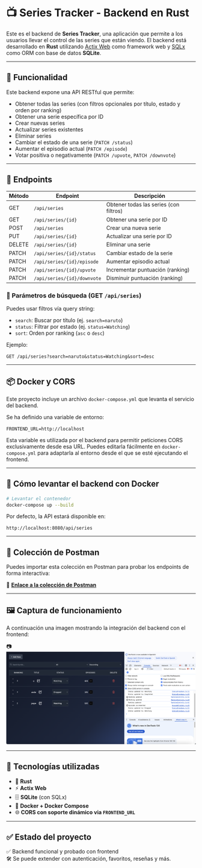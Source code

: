 # 📺 Series Tracker - Backend en Rust

Este es el backend de **Series Tracker**, una aplicación que permite a los usuarios llevar el control de las series que están viendo. El backend está desarrollado en **Rust** utilizando [Actix Web](https://actix.rs/) como framework web y [SQLx](https://github.com/launchbadge/sqlx) como ORM con base de datos **SQLite**.

---

## 🔧 Funcionalidad

Este backend expone una API RESTful que permite:

- Obtener todas las series (con filtros opcionales por título, estado y orden por ranking)
- Obtener una serie específica por ID
- Crear nuevas series
- Actualizar series existentes
- Eliminar series
- Cambiar el estado de una serie (`PATCH /status`)
- Aumentar el episodio actual (`PATCH /episode`)
- Votar positiva o negativamente (`PATCH /upvote`, `PATCH /downvote`)

---

## 📄 Endpoints

| Método | Endpoint                         | Descripción                             |
|--------|----------------------------------|-----------------------------------------|
| GET    | `/api/series`                    | Obtener todas las series (con filtros)  |
| GET    | `/api/series/{id}`               | Obtener una serie por ID                |
| POST   | `/api/series`                    | Crear una nueva serie                   |
| PUT    | `/api/series/{id}`               | Actualizar una serie por ID             |
| DELETE | `/api/series/{id}`               | Eliminar una serie                      |
| PATCH  | `/api/series/{id}/status`        | Cambiar estado de la serie              |
| PATCH  | `/api/series/{id}/episode`       | Aumentar episodio actual                |
| PATCH  | `/api/series/{id}/upvote`        | Incrementar puntuación (ranking)        |
| PATCH  | `/api/series/{id}/downvote`      | Disminuir puntuación (ranking)          |

### 🧠 Parámetros de búsqueda (GET `/api/series`)

Puedes usar filtros vía query string:

- `search`: Buscar por título (ej. `search=naruto`)
- `status`: Filtrar por estado (ej. `status=Watching`)
- `sort`: Orden por ranking (`asc` o `desc`)

Ejemplo:
```
GET /api/series?search=naruto&status=Watching&sort=desc
```

---

## 📦 Docker y CORS

Este proyecto incluye un archivo `docker-compose.yml` que levanta el servicio del backend.

Se ha definido una variable de entorno:

```
FRONTEND_URL=http://localhost
```

Esta variable es utilizada por el backend para permitir peticiones CORS exclusivamente desde esa URL. Puedes editarla fácilmente en `docker-compose.yml` para adaptarla al entorno desde el que se esté ejecutando el frontend.

---

## 🚀 Cómo levantar el backend con Docker

```bash
# Levantar el contenedor
docker-compose up --build
```

Por defecto, la API estará disponible en:

```
http://localhost:8080/api/series
```

---

## 🔁 Colección de Postman

Puedes importar esta colección en Postman para probar los endpoints de forma interactiva:

📎 **[Enlace a la colección de Postman](https://uts-128837.postman.co/workspace/UTS's-Workspace~d006817e-8432-4670-8f83-411ceb1e9109/collection/43887446-40c2bec3-7c95-4cdb-ad23-fe95c63453c4?action=share&creator=43887446)**

---

## 🖼 Captura de funcionamiento

A continuación una imagen mostrando la integración del backend con el frontend:

📷 **![Captura del funcionamiento](captura.png)**

---

## 🧪 Tecnologías utilizadas

- 🦀 **Rust**  
- ⚡ **Actix Web**  
- 🗄️ **SQLite** (con SQLx)  
- 🐳 **Docker + Docker Compose**  
- 🌐 **CORS con soporte dinámico via `FRONTEND_URL`**

---

## ✅ Estado del proyecto

✅ Backend funcional y probado con frontend  
🛠 Se puede extender con autenticación, favoritos, reseñas y más.
